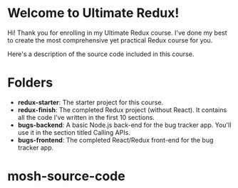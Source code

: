 # Welcome to Ultimate Redux!

Hi! Thank you for enrolling in my Ultimate Redux course. I've done my best to create the most comprehensive yet practical Redux course for you.

Here's a description of the source code included in this course. 


# Folders

- **redux-starter**: The starter project for this course.
- **redux-finish**: The completed Redux project (without React). It contains all the code I've written in the first 10 sections.
- **bugs-backend**: A basic Node.js back-end for the bug tracker app. You'll use it in the section titled Calling APIs.
- **bugs-frontend**: The completed React/Redux front-end for the bug tracker app.

# mosh-source-code
